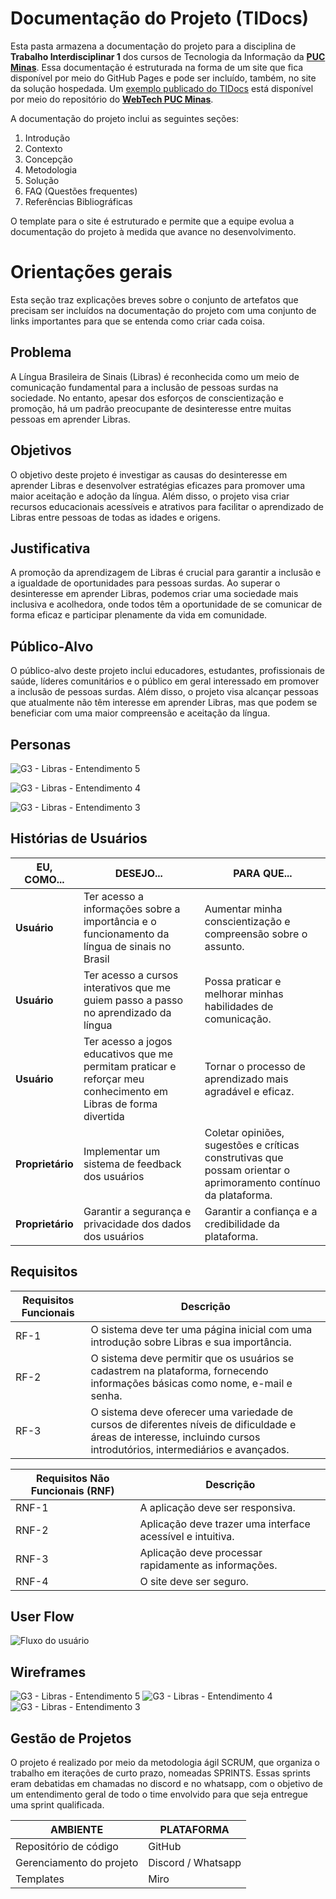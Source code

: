 # Documentação do Projeto (TIDocs)

Esta pasta armazena a documentação do projeto para a disciplina de **Trabalho Interdisciplinar 1** dos cursos de Tecnologia da Informação da **[PUC Minas](https://pucminas.br)**. Essa documentação é estruturada na forma de um site que fica disponível por meio do GitHub Pages e pode ser incluído, também, no site da solução hospedada. Um [exemplo publicado do TIDocs](https://webtech-puc-minas.github.io/ti1-template/) está disponível por meio do repositório do **[WebTech PUC Minas](https://github.com/webtech-pucminas)**.

A documentação do projeto inclui as seguintes seções:

1. Introdução
2. Contexto
3. Concepção
4. Metodologia
5. Solução
6. FAQ (Questões frequentes)
7. Referências Bibliográficas

O template para o site é estruturado e permite que a equipe evolua a documentação do projeto à medida que avance no desenvolvimento.

# Orientações gerais

Esta seção traz explicações breves sobre o conjunto de artefatos que precisam ser incluídos na documentação do projeto com uma conjunto de links importantes para que se entenda como criar cada coisa. 

## Problema

A Língua Brasileira de Sinais (Libras) é reconhecida como um meio de comunicação fundamental para a inclusão de pessoas surdas na sociedade. No entanto, apesar dos esforços de conscientização e promoção, há um padrão preocupante de desinteresse entre muitas pessoas em aprender Libras. 

## Objetivos

O objetivo deste projeto é investigar as causas do desinteresse em aprender Libras e desenvolver estratégias eficazes para promover uma maior aceitação e adoção da língua. Além disso, o projeto visa criar recursos educacionais acessíveis e atrativos para facilitar o aprendizado de Libras entre pessoas de todas as idades e origens.

## Justificativa

A promoção da aprendizagem de Libras é crucial para garantir a inclusão e a igualdade de oportunidades para pessoas surdas. Ao superar o desinteresse em aprender Libras, podemos criar uma sociedade mais inclusiva e acolhedora, onde todos têm a oportunidade de se comunicar de forma eficaz e participar plenamente da vida em comunidade.

## Público-Alvo

O público-alvo deste projeto inclui educadores, estudantes, profissionais de saúde, líderes comunitários e o público em geral interessado em promover a inclusão de pessoas surdas. Além disso, o projeto visa alcançar pessoas que atualmente não têm interesse em aprender Libras, mas que podem se beneficiar com uma maior compreensão e aceitação da língua.

## Personas
![G3 - Libras - Entendimento 5](https://github.com/pssgarcia/libra-learn/assets/159476293/d77f17c5-9aea-46ad-9669-e734d3fb4219)

![G3 - Libras - Entendimento 4](https://github.com/pssgarcia/libra-learn/assets/159476293/5782055d-8748-48d2-bffb-fbdb0e231bd0)

![G3 - Libras - Entendimento 3](https://github.com/pssgarcia/libra-learn/assets/159476293/d407d164-7683-4cf5-952f-941b9ffc3bc5)

## Histórias de Usuários

| **EU, COMO...**          | **DESEJO...**                                                                                                   | **PARA QUE...**                                                                                                      |
|--------------------------|-----------------------------------------------------------------------------------------------------------------|----------------------------------------------------------------------------------------------------------------------|
| **Usuário**              | Ter acesso a informações sobre a importância e o funcionamento da língua de sinais no Brasil                     | Aumentar minha conscientização e compreensão sobre o assunto.                                                       |
| **Usuário**              | Ter acesso a cursos interativos que me guiem passo a passo no aprendizado da língua                              | Possa praticar e melhorar minhas habilidades de comunicação.                                                        |
| **Usuário**              | Ter acesso a jogos educativos que me permitam praticar e reforçar meu conhecimento em Libras de forma divertida  | Tornar o processo de aprendizado mais agradável e eficaz.                                                            |
| **Proprietário**         | Implementar um sistema de feedback dos usuários                                                                  | Coletar opiniões, sugestões e críticas construtivas que possam orientar o aprimoramento contínuo da plataforma.    |
| **Proprietário**         | Garantir a segurança e privacidade dos dados dos usuários                                                        | Garantir a confiança e a credibilidade da plataforma.                                                                 |
                                                                                                                                                                                                                                               

## Requisitos

| **Requisitos Funcionais** | **Descrição**                                                                                                        |
|---------------------------|----------------------------------------------------------------------------------------------------------------------|
| RF-1                      | O sistema deve ter uma página inicial com uma introdução sobre Libras e sua importância.                            |
| RF-2                      | O sistema deve permitir que os usuários se cadastrem na plataforma, fornecendo informações básicas como nome, e-mail e senha. |
| RF-3                      | O sistema deve oferecer uma variedade de cursos de diferentes níveis de dificuldade e áreas de interesse, incluindo cursos introdutórios, intermediários e avançados. |

| **Requisitos Não Funcionais (RNF)** | **Descrição**                                                                                       |
|-------------------------------------|-----------------------------------------------------------------------------------------------------|
| RNF-1                               | A aplicação deve ser responsiva.                                                                   |
| RNF-2                               | Aplicação deve trazer uma interface acessível e intuitiva.                                         |
| RNF-3                               | Aplicação deve processar rapidamente as informações.                                                |
| RNF-4                               | O site deve ser seguro.                                                                             |


## User Flow
![Fluxo do usuário](https://github.com/ICEI-PUC-Minas-PPLES-TI/plf-es-2024-1-ti1-0387200-libras/assets/159476293/1331f0e5-5474-4006-99d3-d7fc0ddbcf8f)

## Wireframes
![G3 - Libras - Entendimento 5](https://github.com/ICEI-PUC-Minas-PPLES-TI/plf-es-2024-1-ti1-0387200-libras/assets/159476293/75d5b54f-274a-4621-942c-a3691f5645a1)
![G3 - Libras - Entendimento 4](https://github.com/ICEI-PUC-Minas-PPLES-TI/plf-es-2024-1-ti1-0387200-libras/assets/159476293/cdff7d27-8a57-4296-83d0-a762c7b7e483)
![G3 - Libras - Entendimento 3](https://github.com/ICEI-PUC-Minas-PPLES-TI/plf-es-2024-1-ti1-0387200-libras/assets/159476293/bf870ec6-d69e-478a-9582-9e58817fdfb4)

## Gestão de Projetos
O projeto é realizado por meio da metodologia ágil SCRUM, que organiza o trabalho em iterações de curto prazo, nomeadas SPRINTS. Essas sprints eram debatidas em chamadas no discord e no whatsapp, com o objetivo de um entendimento geral de todo o time envolvido para que seja entregue uma sprint qualificada.

 | AMBIENTE                 | PLATAFORMA            |
|--------------------------|-----------------------|
| Repositório de código    | GitHub                |
| Gerenciamento do projeto | Discord / Whatsapp    |
| Templates                | Miro                  |
